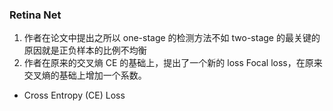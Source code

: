 ### Retina Net
1. 作者在论文中提出之所以 one-stage 的检测方法不如 two-stage 的最关键的原因就是正负样本的比例不均衡
2. 作者在原来的交叉熵 CE 的基础上，提出了一个新的 loss Focal loss，在原来交叉熵的基础上增加一个系数。

- Cross Entropy (CE) Loss
    